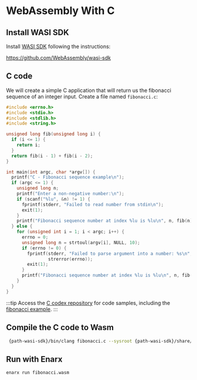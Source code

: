 # WebAssembly With C 

## Install WASI SDK

Install [WASI SDK](https://github.com/WebAssembly/wasi-sdk/) following the instructions:

https://github.com/WebAssembly/wasi-sdk

## C code

We will create a simple C application that will return us the fibonacci sequence of an integer input. Create a file named `fibonacci.c`:

```c
#include <errno.h>
#include <stdio.h>
#include <stdlib.h>
#include <string.h>

unsigned long fib(unsigned long i) {
  if (i <= 1) {
    return i;
  }
  return fib(i - 1) + fib(i - 2);
}

int main(int argc, char *argv[]) {
  printf("C - Fibonacci sequence example\n");
  if (argc <= 1) {
    unsigned long n;
    printf("Enter a non-negative number:\n");
    if (scanf("%lu", &n) != 1) {
      fprintf(stderr, "Failed to read number from stdin\n");
      exit(1);
    }
    printf("Fibonacci sequence number at index %lu is %lu\n", n, fib(n));
  } else {
    for (unsigned int i = 1; i < argc; i++) {
      errno = 0;
      unsigned long n = strtoul(argv[i], NULL, 10);
      if (errno != 0) {
        fprintf(stderr, "Failed to parse argument into a number: %s\n",
                strerror(errno));
        exit(1);
      }
      printf("Fibonacci sequence number at index %lu is %lu\n", n, fib(n));
    }
  }
}

```
:::tip
Access the [C codex repository](https://github.com/enarx/codex/tree/main/C) for code samples, including the [fibonacci example](https://github.com/enarx/codex/tree/main/C/fibonacci).
:::

## Compile the C code to Wasm

```bash
 {path-wasi-sdk}/bin/clang fibonacci.c --sysroot {path-wasi-sdk}/share/wasi-sysroot/ -o fibonacci.wasm
```

## Run with Enarx

```bash
enarx run fibonacci.wasm
```